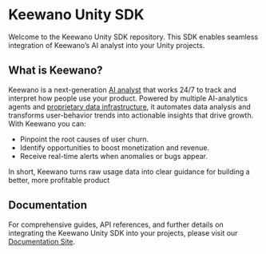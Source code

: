# Keewano Unity SDK

Welcome to the Keewano Unity SDK repository. This SDK enables seamless integration of Keewano’s AI analyst into your Unity projects.

## What is Keewano?

Keewano is a next-generation [AI analyst](https://keewano.com/ai-analyst/) that works 24/7 to track and interpret how people use your product. Powered by multiple AI-analytics agents and [proprietary data infrastructure](https://keewano.com/ai-first-database-infrastructure/), it automates data analysis and transforms user-behavior trends into actionable insights that drive growth. With Keewano you can:

- Pinpoint the root causes of user churn.
- Identify opportunities to boost monetization and revenue.
- Receive real-time alerts when anomalies or bugs appear.

In short, Keewano turns raw usage data into clear guidance for building a better, more profitable product

## Documentation

For comprehensive guides, API references, and further details on integrating the Keewano Unity SDK into your projects, please visit our [Documentation Site](https://keewano.github.io/Keewano-UnitySDK/).
